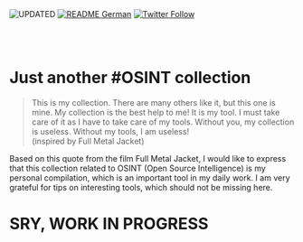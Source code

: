 <div align="left">
  <img alt="UPDATED" src="https://img.shields.io/badge/UPDATED-2022.01.02-lightgrey.svg?style=for-the-badge">
  <a href="https://github.com/ot2i7ba/OSINT/blob/main/de/README.md"><img alt="README German" src="https://img.shields.io/badge/README-German-lightgrey.svg?style=for-the-badge"></a>
  <a href="https://twitter.com/intent/follow?screen_name=ot2i7ba"><img alt="Twitter Follow" src="https://img.shields.io/twitter/follow/ot2i7ba?logo=twitter&logoColor=white&style=for-the-badge"></a>
</div>

<br/><br/>
# Just another #OSINT collection
> This is my collection. There are many others like it, but this one is mine. My collection is the best help to me! It is my tool. I must take care of it as I have to take care of my tools. Without you, my collection is useless. Without my tools, I am useless!<br/> (inspired by Full Metal Jacket)

Based on this quote from the film Full Metal Jacket, I would like to express that this collection related to OSINT (Open Source Intelligence) is my personal compilation, which is an important tool in my daily work. I am very grateful for tips on interesting tools, which should not be missing here.

# SRY, WORK IN PROGRESS
